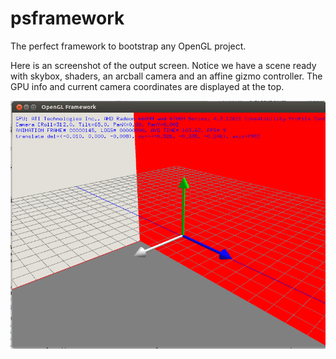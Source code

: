 psframework
===========

The perfect framework to bootstrap any OpenGL project.


Here is an screenshot of the output screen. Notice we have a scene ready with skybox, shaders, an arcball camera and an affine 
gizmo controller. The GPU info and current camera coordinates are displayed at the top.

![ScreenShot](https://raw.githubusercontent.com/GraphicsEmpire/psframework/master/data/images/framework.png)

